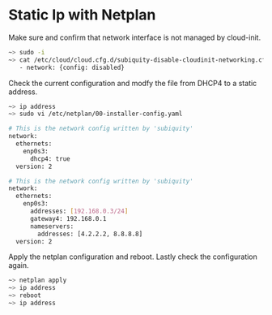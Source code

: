 # Static Ip with Netplan

Make sure and confirm that network interface is not managed by cloud-init.

```bash
~> sudo -i
~> cat /etc/cloud/cloud.cfg.d/subiquity-disable-cloudinit-networking.cfg
   - network: {config: disabled}
```

Check the current configuration and modfy the file from DHCP4 to a static address.

```bash
~> ip address
~> sudo vi /etc/netplan/00-installer-config.yaml
```

```bash
# This is the network config written by 'subiquity'
network:
  ethernets:
    enp0s3:
      dhcp4: true
  version: 2

# This is the network config written by 'subiquity'
network:
  ethernets:
    enp0s3:
      addresses: [192.168.0.3/24]
      gateway4: 192.168.0.1
      nameservers:
        addresses: [4.2.2.2, 8.8.8.8]
  version: 2  
```

Apply the netplan configuration and reboot. Lastly check the configuration again.

```bash
~> netplan apply
~> ip address
~> reboot
~> ip address
```
